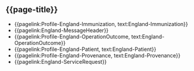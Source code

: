 ## {{page-title}}

- {{pagelink:Profile-England-Immunization, text:England-Immunization}} 
- {{pagelink:England-MessageHeader}} 
- {{pagelink:Profile-England-OperationOutcome, text:England-OperationOutcome}}
- {{pagelink:Profile-England-Patient, text:England-Patient}} 
- {{pagelink:Profile-England-Provenance, text:England-Provenance}} 
- {{pagelink:England-ServiceRequest}} 



